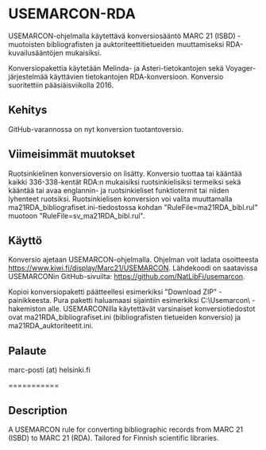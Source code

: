 USEMARCON-RDA
========
USEMARCON-ohjelmalla käytettävä konversiosääntö MARC 21 (ISBD) -muotoisten bibliografisten ja auktoriteettitietueiden muuttamiseksi RDA-kuvailusääntöjen mukaisiksi.

Konversiopakettia käytetään Melinda- ja Asteri-tietokantojen sekä Voyager-järjestelmää käyttävien tietokantojen RDA-konversioon. Konversio suoritettiin pääsiäisviikolla 2016.

Kehitys
-------
GitHub-varannossa on nyt konversion tuotantoversio.

Viimeisimmät muutokset
-------
Ruotsinkielinen konversioversio on lisätty. Konversio tuottaa tai kääntää kaikki 336-338-kentät RDA:n mukaisiksi ruotsinkielisiksi termeiksi sekä kääntää tai avaa englannin- ja ruotsinkieliset funktiotermit tai niiden lyhenteet ruotsiksi. Ruotsinkielisen konversion voi valita muuttamalla ma21RDA_bibliografiset.ini-tiedostossa kohdan "RuleFile=ma21RDA_bibl.rul" muotoon "RuleFile=sv_ma21RDA_bibl.rul".

Käyttö
--------
Konversio ajetaan USEMARCON-ohjelmalla. Ohjelman voit ladata osoitteesta https://www.kiwi.fi/display/Marc21/USEMARCON. Lähdekoodi on saatavissa USEMARCONin GitHub-sivuilta: https://github.com/NatLibFi/usemarcon.

Kopioi konversiopaketti päätteellesi esimerkiksi "Download ZIP" -painikkeesta. Pura paketti haluamaasi sijaintiin esimerkiksi C:\Usemarcon\ -hakemiston alle. USEMARCONilla käytettävät varsinaiset konversiotiedostot ovat ma21RDA_bibliografiset.ini (bibliografisten tietueiden konversio) ja ma21RDA_auktoriteetit.ini.

Palaute
-------
marc-posti (at) helsinki.fi

===========

Description
---------
A USEMARCON rule for converting bibliographic records from MARC 21 (ISBD) to MARC 21 (RDA). Tailored for Finnish scientific libraries.
